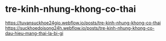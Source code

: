 # tre-kinh-nhung-khong-co-thai
https://tuvansuckhoe24gio.webflow.io/posts/tre-kinh-nhung-khong-co-thai
https://suckhoedoisong24h.webflow.io/posts/tre-kinh-nhung-khong-co-dau-hieu-mang-thai-la-bi-gi
